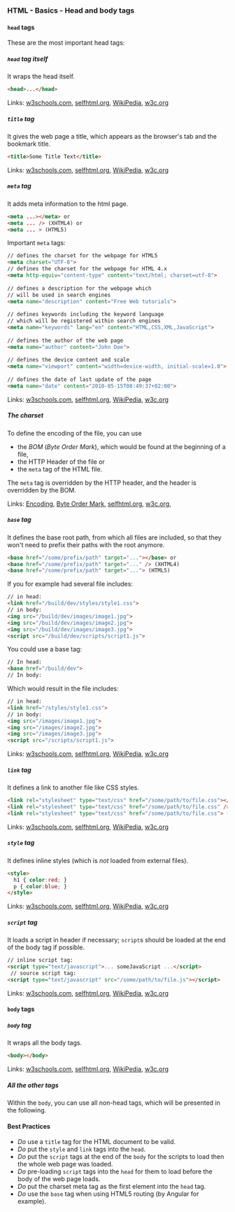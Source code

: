 ### HTML - Basics - Head and body tags

#### `head` tags

These are the most important head tags:

##### `head` tag itself

It wraps the head itself.

``` html
<head>...</head>
```

Links:
[w3schools.com](http://www.w3schools.com/tags/tag_head.asp),
[selfhtml.org](https://wiki.selfhtml.org/wiki/HTML/Kopfdaten/meta),
[WikiPedia](https://en.wikipedia.org/wiki/HTML_element#head_tag),
[w3c.org](https://www.w3.org/TR/html5/document-metadata.html#the-head-element)

##### `title` tag
  
It gives the web page a title, which appears as the
browser's tab and the bookmark title.  

``` html
<title>Some Title Text</title>
```

Links:
[w3schools.com](http://www.w3schools.com/tags/tag_title.asp),
[selfhtml.org](https://wiki.selfhtml.org/wiki/Title),
[WikiPedia](https://en.wikipedia.org/wiki/HTML_element#title_tag),
[w3c.org](https://www.w3.org/TR/html5/document-metadata.html#the-title-element)

##### `meta` tag

It adds meta information to the html page.

``` html 
<meta ...></meta> or
<meta ... /> (XHTML4) or
<meta ... > (HTML5)
```

Important `meta` tags:

``` html 
// defines the charset for the webpage for HTML5
<meta charset="UTF-8">
// defines the charset for the webpage for HTML 4.x
<meta http-equiv="content-type" content="text/html; charset=utf-8">
 
// defines a description for the webpage which
// will be used in search engines
<meta name="description" content="Free Web tutorials">
 
// defines keywords including the keyword language
// which will be registered within search engines
<meta name="keywords" lang="en" content="HTML,CSS,XML,JavaScript">
 
// defines the author of the web page
<meta name="author" content="John Doe">
 
// defines the device content and scale 
<meta name="viewport" content="width=device-width, initial-scale=1.0">
 
// defines the date of last update of the page
<meta name="date" content="2010-05-15T08:49:37+02:00">
```

Links:
[w3schools.com](http://www.w3schools.com/tags/tag_meta.asp),
[selfhtml.org](https://wiki.selfhtml.org/wiki/Meta),
[WikiPedia](https://en.wikipedia.org/wiki/Meta_element),
[w3c.org](https://www.w3.org/TR/html5/document-metadata.html#the-meta-element)

##### The charset

To define the encoding of the file, you can use
* the _BOM_ (_Byte Order Mark_), which would be found at
  the beginning of a file,
* the HTTP Header of the file or
* the `meta` tag of the HTML file.

The `meta` tag is overridden by the HTTP header, and the header
is overridden by the BOM.

Links:
[Encoding](https://en.wikipedia.org/wiki/Character_encoding),
[Byte Order Mark](https://en.wikipedia.org/wiki/Byte_order_mark),
[selfhtml.org](https://wiki.selfhtml.org/wiki/HTML/Kopfdaten/meta#Zeichencodierung),
[w3c.org](https://www.w3.org/TR/encoding/),


##### `base` tag
  
It defines the base root path, from which all files are
included, so that they won't need to prefix their
paths with the root anymore.

``` html 
<base href="/some/prefix/path" target="..."></base> or
<base href="/some/prefix/path" target="..." /> (XHTML4)
<base href="/some/prefix/path" target="..."> (HTML5)
```

If you for example had several file includes:
``` html 
// in head:
<link href="/build/dev/styles/style1.css">
// in body:
<img src="/build/dev/images/image1.jpg">
<img src="/build/dev/images/image2.jpg">
<img src="/build/dev/images/image3.jpg">
<script src="/build/dev/scripts/script1.js">
```

You could use a base tag:
``` html 
// In head:
<base href="/build/dev">
// In body:
```

Which would result in the file includes:
``` html 
// in head:
<link href="/styles/style1.css">
// in body:
<img src="/images/image1.jpg">
<img src="/images/image2.jpg">
<img src="/images/image3.jpg">
<script src="/scripts/script1.js">
```

Links:
[w3schools.com](http://www.w3schools.com/tags/tag_base.asp),
[selfhtml.org](https://wiki.selfhtml.org/wiki/Base),
[WikiPedia](https://en.wikipedia.org/wiki/HTML_element#base_tag),
[w3c.org](https://www.w3.org/TR/html5/document-metadata.html#the-base-element)

##### `link` tag
  
It defines a link to another file like CSS styles.

``` html 
<link rel="stylesheet" type="text/css" href="/some/path/to/file.css"></link> or
<link rel="stylesheet" type="text/css" href="/some/path/to/file.css" /> (XHTML4) or
<link rel="stylesheet" type="text/css" href="/some/path/to/file.css"> (HTML5)
```

Links:
[w3schools.com](http://www.w3schools.com/tags/tag_link.asp),
[selfhtml.org](https://wiki.selfhtml.org/wiki/HTML/Kopfdaten/link),
[WikiPedia](https://en.wikipedia.org/wiki/HTML_element#link_tag),
[w3c.org](https://www.w3.org/TR/html5/document-metadata.html#the-link-element)

##### `style` tag
  
It defines inline styles (which is _not_ loaded from external files).

``` html 
<style>
  h1 { color:red; }
  p { color:blue; }
</style>
```

Links:
[w3schools.com](http://www.w3schools.com/tags/tag_style.asp),
[selfhtml.org](https://wiki.selfhtml.org/wiki/HTML/Kopfdaten/style),
[WikiPedia](https://en.wikipedia.org/wiki/HTML_element#style_tag),
[w3c.org](https://www.w3.org/TR/html5/document-metadata.html#the-style-element)

##### `script` tag
  
It loads a script in header if necessary;
`script`s should be loaded at the end of the body tag if possible.

``` html
// inline script tag:
<script type="text/javascript">... someJavaScript ...</script>
 // source script tag:
<script type="text/javascript" src="/some/path/to/file.js"></script>
```

Links:
[w3schools.com](http://www.w3schools.com/tags/tag_script.asp),
[selfhtml.org](https://wiki.selfhtml.org/wiki/Script),
[WikiPedia](https://en.wikipedia.org/wiki/HTML_element#script_tag),
[w3c.org](https://www.w3.org/TR/html5/scripting-1.html#the-script-element)

#### `body` tags

##### `body` tag

It wraps all the body tags.

``` html
<body></body>
```

Links:
[w3schools.com](http://www.w3schools.com/tags/tag_body.asp),
[selfhtml.org](https://wiki.selfhtml.org/wiki/Body),
[WikiPedia](https://en.wikipedia.org/wiki/HTML_element#body_tag),
[w3c.org](https://www.w3.org/TR/html5/sections.html#the-body-element)
  
##### All the other tags

Within the `body`, you can use all non-head tags, which
will be presented in the following.

#### Best Practices

* _Do_ use a `title` tag for the HTML document to be valid.
* _Do_ put the `style` and `link` tags into the `head`.
* _Do_ put the `script` tags at the end of the `body` for the scripts
  to load then the whole web page was loaded.
* _Do_ pre-loading `script` tags into the `head` for them to load before
  the body of the web page loads.
* _Do_ put the charset meta tag as the first element into the `head` tag.
* _Do_ use the `base` tag when using HTML5 routing (by Angular for example).

